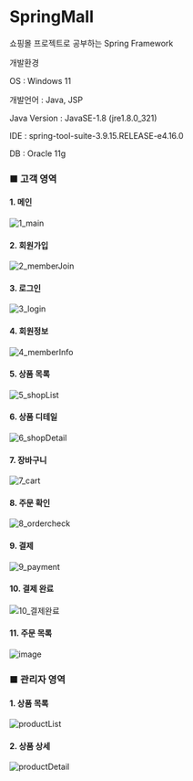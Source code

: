 # SpringMall

쇼핑몰 프로젝트로 공부하는 Spring Framework

개발환경

OS : Windows 11

개발언어 : Java, JSP

Java Version : JavaSE-1.8 (jre1.8.0_321)

IDE : spring-tool-suite-3.9.15.RELEASE-e4.16.0

DB : Oracle 11g


### ■ 고객 영역

#### 1. 메인
![1_main](https://user-images.githubusercontent.com/98327681/179440955-ff6f7648-fcb1-4407-9b63-101c8037770d.png)

#### 2. 회원가입
![2_memberJoin](https://user-images.githubusercontent.com/98327681/179440958-a0373998-e203-4769-b376-d4390182e30f.png)

#### 3. 로그인
![3_login](https://user-images.githubusercontent.com/98327681/179440959-a87d1918-0eea-438d-a1d0-c1bda0fb2c18.png)

#### 4. 회원정보
![4_memberInfo](https://user-images.githubusercontent.com/98327681/179440961-02aadaad-2fe6-4eb5-a7a3-6353f0677da3.png)

#### 5. 상품 목록
![5_shopList](https://user-images.githubusercontent.com/98327681/179440963-486db09f-927f-4b81-8a3d-698dc79ab7a6.png)

#### 6. 상품 디테일
![6_shopDetail](https://user-images.githubusercontent.com/98327681/179440966-23666b56-83a7-4074-8497-0d8ff4cb9609.png)

#### 7. 장바구니
![7_cart](https://user-images.githubusercontent.com/98327681/179440967-e87b4e23-6a42-4b87-af36-8771bfc15afc.png)

#### 8. 주문 확인
![8_ordercheck](https://user-images.githubusercontent.com/98327681/179440970-b716446f-5155-4428-aa77-235486272c86.png)

#### 9. 결제
![9_payment](https://user-images.githubusercontent.com/98327681/179440971-ac60a548-c905-4258-91bf-2dbb61e3f5aa.png)

#### 10. 결제 완료
![10_결제완료](https://user-images.githubusercontent.com/98327681/179440974-82696780-7def-4b99-8abc-ee294ea6542a.png)

#### 11. 주문 목록
![image](https://user-images.githubusercontent.com/98327681/179441859-d3acb1ce-fc5f-461d-bf95-b6f9eb372ab1.png)




### ■ 관리자 영역

#### 1. 상품 목록
![productList](https://user-images.githubusercontent.com/98327681/179441460-35211b92-931e-4aa7-9df7-0b9730011394.png)

#### 2. 상품 상세
![productDetail](https://user-images.githubusercontent.com/98327681/179441477-722bb212-2321-4fa2-b3e2-9ccd0c1dcb9b.png)
